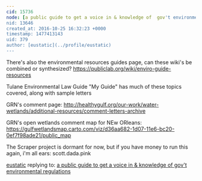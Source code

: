 ```yaml
---
cid: 15736
node: [a public guide to get a voice in & knowledge of  gov't environmental  regulations](../notes/marlokeno/10-25-2016/a-public-guide-to-get-a-voice-in-knowledge-of-gov-t-environmental-regulations)
nid: 13646
created_at: 2016-10-25 16:32:23 +0000
timestamp: 1477413143
uid: 379
author: [eustatic](../profile/eustatic)
---
```


There's also the environmental resources guides page, can these wiki's be combined or synthesized?
https://publiclab.org/wiki/enviro-guide-resources

Tulane Environmental Law Guide  "My Guide"  has much of these topics covered, along with sample letters

GRN's comment page:
http://healthygulf.org/our-work/water-wetlands/additional-resources/comment-letters-archive

GRN's open wetlands comment map for NEw ORleans:
https://gulfwetlandsmap.carto.com/viz/d36aa682-1d07-11e6-bc20-0ef7f98ade21/public_map

The Scraper project is dormant for now, but if you have money to run this again, i'm all ears:
scott.dada.pink




[eustatic](../profile/eustatic) replying to: [a public guide to get a voice in & knowledge of  gov't environmental  regulations](../notes/marlokeno/10-25-2016/a-public-guide-to-get-a-voice-in-knowledge-of-gov-t-environmental-regulations)

